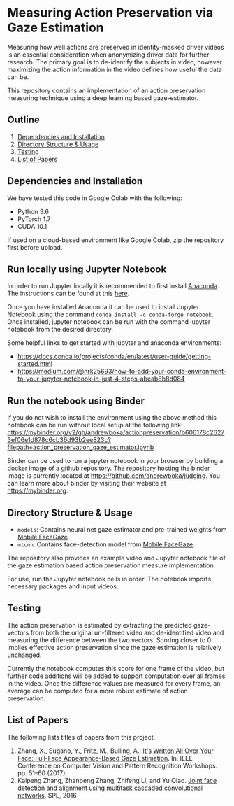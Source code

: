 # Measuring Action Preservation via Gaze Estimation

Measuring how well actions are preserved in identity-masked driver videos is an essential consideration when anonymizing driver data for further research. The primary goal is to de-identify the subjects in video, however maximizing the action information in the video defines how useful the data can be.

This repository contains an implementation of an action preservation measuring technique using a deep learning based gaze-estimator. 

## Outline

1. [Dependencies and Installation](#Dependencies-and-Installation)
2. [Directory Structure & Usage](#directory-structure--usage)
3. [Testing](#testing)
4. [List of Papers](#list-of-papers)


## Dependencies and Installation


We have tested this code in Google Colab with the following:
* Python 3.6
* PyTorch 1.7
* CUDA 10.1

If used on a cloud-based environment like Google Colab, zip the repository first before upload.

## Run locally using Jupyter Notebook

In order to run Jupyter locally it is recommended to first install [Anaconda](https://www.anaconda.com/). The instructions can be found at this [here]( https://docs.anaconda.com/anaconda/install/windows/). 

Once you have installed Anaconda it can be used to install Jupyter Notebook using the command `conda install -c conda-forge notebook`. Once installed, jupyter notebook can be run with the command jupyter notebook from the desired directory.

Some helpful links to get started with jupyter and anaconda environments: 
- https://docs.conda.io/projects/conda/en/latest/user-guide/getting-started.html
- https://medium.com/@nrk25693/how-to-add-your-conda-environment-to-your-jupyter-notebook-in-just-4-steps-abeab8b8d084

## Run the notebook using Binder

If you do not wish to install the environment using the above method this notebook can be run without local setup at the following link: https://mybinder.org/v2/gh/andrewboka/actionpreservation/b606178c26273ef06e1d878c6cb36d93b2ee823c?filepath=action_preservation_gaze_estimator.ipynb

Binder can be used to run a jupyter notebook in your browser by building a docker image of a github repository. The repository hosting the binder image is currently located at https://github.com/andrewboka/judging. You can learn more about binder by visiting their website at https://mybinder.org.



## Directory Structure & Usage

* `models`: Contains neural net gaze estimator and pre-trained weights from [Mobile FaceGaze](https://github.com/glefundes/mobile-face-gaze).
* `mtcnn`: Contains face-detection model from [Mobile FaceGaze](https://github.com/glefundes/mobile-face-gaze).

The repository also provides an example video and Jupyter notebook file of the gaze estimation based action preservation measure implementation. 

For use, run the Jupyter notebook cells in order. The notebook imports necessary packages and input videos. 
## Testing

The action preservation is estimated by extracting the predicted gaze-vectors from both the original un-filtered video and de-identified video and measuring the difference between the two vectors. Scoring closer to 0 implies effective action preservation since the gaze estimation is relatively unchanged. 

Currently the notebook computes this score for one frame of the video, but further code additions will be added to support computation over all frames in the video. Once the difference values are measured for every frame, an average can be computed for a more robust estimate of action preservation.

## List of Papers

The following lists titles of papers from this project.
1. Zhang, X., Sugano, Y., Fritz, M., Bulling, A.: [It's Written All Over Your
Face: Full-Face Appearance-Based Gaze Estimation](https://openaccess.thecvf.com/content_cvpr_2017_workshops/w41/html/Bulling_Its_Written_All_CVPR_2017_paper.html). In: IEEE Conference
on Computer Vision and Pattern Recognition Workshops. pp. 51–60 (2017).
2.  Kaipeng Zhang, Zhanpeng Zhang, Zhifeng Li, and Yu Qiao.
[Joint face detection and alignment using multitask cascaded
convolutional networks](https://arxiv.org/abs/1604.02878). SPL, 2016

